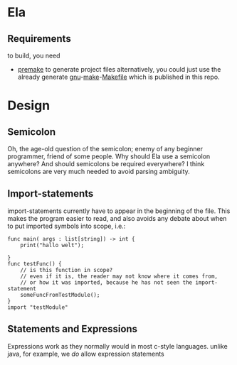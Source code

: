# Ela
## Requirements
to build, you need
- [premake](https://premake.github.io/) to generate project files
alternatively, you could just use the already generate [gnu](https://www.gnu.org)-[make](https://www.gnu.org/software/make/)-[Makefile](https://www.gnu.org/software/make/manual/make.html) which is published in this repo. 
# Design

## Semicolon
Oh, the age-old question of the semicolon; enemy of any beginner programmer,
friend of some people. 
Why should Ela use a semicolon anywhere? And should semicolons be required everywhere?
I think semicolons are very much needed to avoid parsing ambiguity.

## Import-statements
import-statements currently have to appear in the beginning of the file.
This makes the program easier to read, and also avoids
any debate about when to put imported symbols into scope, i.e.:
```text
func main( args : list[string]) -> int {
    print("hallo welt");

}
func testFunc() {
    // is this function in scope?
    // even if it is, the reader may not know where it comes from,
    // or how it was imported, because he has not seen the import-statement
    someFuncFromTestModule();
}
import "testModule"
```

## Statements and Expressions
Expressions work as they normally would in most c-style languages.
unlike java, for example, we *do* allow expression statements

